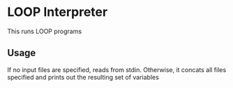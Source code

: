 # LOOP Interpreter 

This runs LOOP programs 

## Usage

If no input files are specified, reads from stdin.
Otherwise, it concats all files specified and prints out
the resulting set of variables
